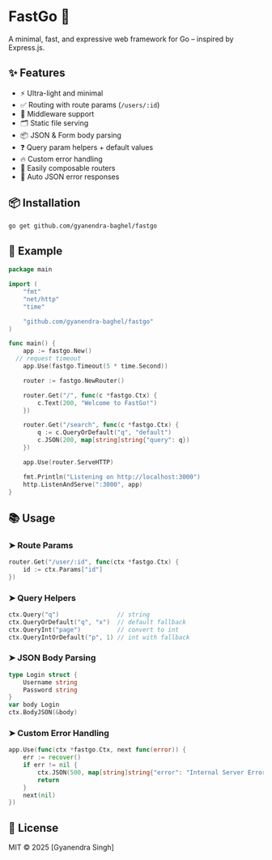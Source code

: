 # FastGo 🚀

A minimal, fast, and expressive web framework for Go – inspired by Express.js.


## ✨ Features

- ⚡ Ultra-light and minimal
- ✅ Routing with route params (`/users/:id`)
- 🔄 Middleware support
- 🗂 Static file serving
- 📦 JSON & Form body parsing
- ❓ Query param helpers + default values
- 🔥 Custom error handling
- 📁 Easily composable routers
- 📜 Auto JSON error responses
<!-- - 🧪 Easy to test -->


## 📦 Installation

```bash
go get github.com/gyanendra-baghel/fastgo
````


## 🧩 Example

```go
package main

import (
	"fmt"
	"net/http"
	"time"

	"github.com/gyanendra-baghel/fastgo"
)

func main() {
	app := fastgo.New()
  // request timeout
	app.Use(fastgo.Timeout(5 * time.Second))

	router := fastgo.NewRouter()

	router.Get("/", func(c *fastgo.Ctx) {
		c.Text(200, "Welcome to FastGo!")
	})

	router.Get("/search", func(c *fastgo.Ctx) {
		q := c.QueryOrDefault("q", "default")
		c.JSON(200, map[string]string{"query": q})
	})

	app.Use(router.ServeHTTP)

	fmt.Println("Listening on http://localhost:3000")
	http.ListenAndServe(":3000", app)
}


```


## 📚 Usage

### ➤ Route Params

```go
router.Get("/user/:id", func(ctx *fastgo.Ctx) {
	id := ctx.Params["id"]
})
```

### ➤ Query Helpers

```go
ctx.Query("q")                // string
ctx.QueryOrDefault("q", "x")  // default fallback
ctx.QueryInt("page")          // convert to int
ctx.QueryIntOrDefault("p", 1) // int with fallback
```

### ➤ JSON Body Parsing

```go
type Login struct {
	Username string
	Password string
}
var body Login
ctx.BodyJSON(&body)
```

### ➤ Custom Error Handling

```go
app.Use(func(ctx *fastgo.Ctx, next func(error)) {
	err := recover()
	if err != nil {
		ctx.JSON(500, map[string]string{"error": "Internal Server Error"})
		return
	}
	next(nil)
})
```

## 📜 License

MIT © 2025 \[Gyanendra Singh]

